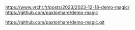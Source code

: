 https://www.vrchr.fr/posts/2023/2023-12-18-demo-magic/
https://github.com/paxtonhare/demo-magic

https://github.com/paxtonhare/demo-magic.git 

